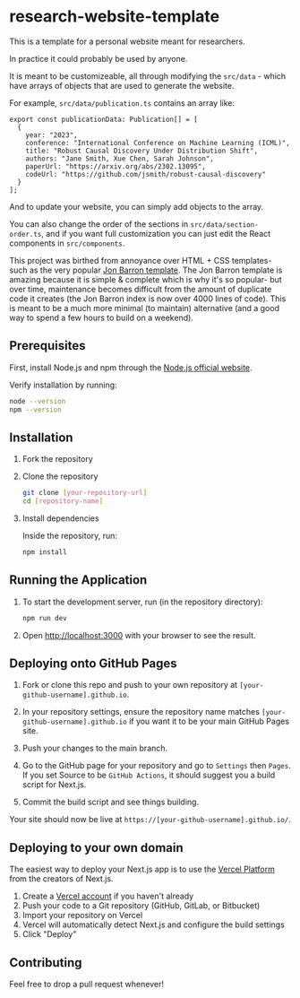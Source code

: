 # research-website-template

This is a template for a personal website meant for researchers.

In practice it could probably be used by anyone. 

It is meant to be customizeable, all through modifying the `src/data` - which have arrays of objects that are used to generate the website.

For example, `src/data/publication.ts` contains an array like:
```
export const publicationData: Publication[] = [
  {
    year: "2023",
    conference: "International Conference on Machine Learning (ICML)",
    title: "Robust Causal Discovery Under Distribution Shift",
    authors: "Jane Smith, Xue Chen, Sarah Johnson",
    paperUrl: "https://arxiv.org/abs/2302.13095",
    codeUrl: "https://github.com/jsmith/robust-causal-discovery"
  }
];
```

And to update your website, you can simply add objects to the array.

You can also change the order of the sections in `src/data/section-order.ts`, and if you want full customization you can just edit the React components in `src/components`.

This project was birthed from annoyance over HTML + CSS templates- such as the very popular [Jon Barron template](https://github.com/jonbarron/website). The Jon Barron template is amazing because it is simple & complete which is why it's so popular- but over time, maintenance becomes difficult from the amount of duplicate code it creates (the Jon Barron index is now over 4000 lines of code). This is meant to be a much more minimal (to maintain) alternative (and a good way to spend a few hours to build on a weekend).

## Prerequisites

First, install Node.js and npm through the [Node.js official website](https://nodejs.org/).

Verify installation by running:
```bash
node --version
npm --version
```

## Installation

1. Fork the repository

2. Clone the repository
   ```bash
   git clone [your-repository-url]
   cd [repository-name]
   ```

3. Install dependencies

    Inside the repository, run:
   ```bash
   npm install
   ```

## Running the Application

1. To start the development server, run (in the repository directory):
   ```bash
   npm run dev
   ```

2. Open [http://localhost:3000](http://localhost:3000) with your browser to see the result.


## Deploying onto GitHub Pages

1. Fork or clone this repo and push to your own repository at `[your-github-username].github.io`.

2. In your repository settings, ensure the repository name matches `[your-github-username].github.io` if you want it to be your main GitHub Pages site.

3. Push your changes to the main branch.

4. Go to the GitHub page for your repository and go to `Settings` then `Pages`. If you set Source to be `GitHub Actions`, it should suggest you a build script for Next.js.

5. Commit the build script and see things building.

Your site should now be live at `https://[your-github-username].github.io/`.


## Deploying to your own domain

The easiest way to deploy your Next.js app is to use the [Vercel Platform](https://vercel.com/) from the creators of Next.js.

1. Create a [Vercel account](https://vercel.com/signup) if you haven't already
2. Push your code to a Git repository (GitHub, GitLab, or Bitbucket)
3. Import your repository on Vercel
4. Vercel will automatically detect Next.js and configure the build settings
5. Click "Deploy"

## Contributing

Feel free to drop a pull request whenever!
